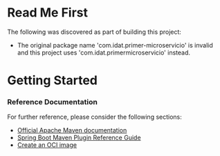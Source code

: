 # Read Me First
The following was discovered as part of building this project:

* The original package name 'com.idat.primer-microservicio' is invalid and this project uses 'com.idat.primermicroservicio' instead.

# Getting Started

### Reference Documentation
For further reference, please consider the following sections:

* [Official Apache Maven documentation](https://maven.apache.org/guides/index.html)
* [Spring Boot Maven Plugin Reference Guide](https://docs.spring.io/spring-boot/docs/2.7.1/maven-plugin/reference/html/)
* [Create an OCI image](https://docs.spring.io/spring-boot/docs/2.7.1/maven-plugin/reference/html/#build-image)


